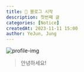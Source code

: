```yaml
---
title: 📄 블로그 시작
description: 첫번째 글
categories: [Notice]
createdAt: 2023-11-11 15:00
author: YeJun, Jung
---
```


![profile-img](https://avatars.githubusercontent.com/u/31740224?v=4)

> 안녕하세요!
